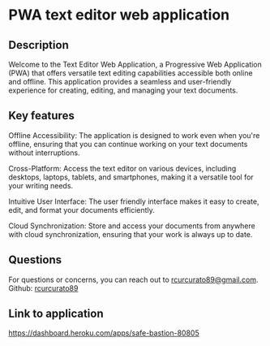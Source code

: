 # PWA text editor web application

## Description

Welcome to the Text Editor Web Application, a Progressive Web Application (PWA) that offers versatile text editing capabilities accessible both online and offline. This application provides a seamless and user-friendly experience for creating, editing, and managing your text documents.

## Key features

Offline Accessibility: The application is designed to work even when you're offline, ensuring that you can continue working on your text documents without interruptions.

Cross-Platform: Access the text editor on various devices, including desktops, laptops, tablets, and smartphones, making it a versatile tool for your writing needs.

Intuitive User Interface: The user friendly interface makes it easy to create, edit, and format your documents efficiently.

Cloud Synchronization: Store and access your documents from anywhere with cloud synchronization, ensuring that your work is always up to date.

## Questions

For questions or concerns, you can reach out to rcurcurato89@gmail.com.
Github: [rcurcurato89](https://github.com/rcurcurato89)

## Link to application

https://dashboard.heroku.com/apps/safe-bastion-80805
